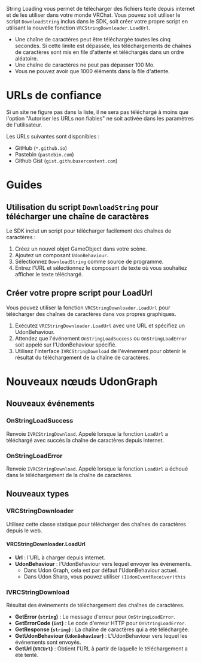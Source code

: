 

String Loading vous permet de télécharger des fichiers texte depuis internet et de les utiliser dans votre monde VRChat. Vous pouvez soit utiliser le script `DownloadString` inclus dans le SDK, soit créer votre propre script en utilisant la nouvelle fonction `VRCStringDownloader.LoadUrl`.

* Une chaîne de caractères peut être téléchargée toutes les cinq secondes. Si cette limite est dépassée, les téléchargements de chaînes de caractères sont mis en file d'attente et téléchargés dans un ordre aléatoire.
* Une chaîne de caractères ne peut pas dépasser 100 Mo.
* Vous ne pouvez avoir que 1000 éléments dans la file d'attente.

# URLs de confiance
Si un site ne figure pas dans la liste, il ne sera pas téléchargé à moins que l'option "Autoriser les URLs non fiables" ne soit activée dans les paramètres de l'utilisateur.

Les URLs suivantes sont disponibles :

* GitHub (`*.github.io`)
* Pastebin (`pastebin.com`)
* Github Gist (`gist.githubusercontent.com`)

# Guides
## Utilisation du script `DownloadString` pour télécharger une chaîne de caractères
Le SDK inclut un script pour télécharger facilement des chaînes de caractères :

1. Créez un nouvel objet GameObject dans votre scène.
2. Ajoutez un composant `UdonBehaviour`.
3. Sélectionnez `DownloadString` comme source de programme.
4. Entrez l'URL et sélectionnez le composant de texte où vous souhaitez afficher le texte téléchargé.

## Créer votre propre script pour LoadUrl
Vous pouvez utiliser la fonction `VRCStringDownloader.LoadUrl` pour télécharger des chaînes de caractères dans vos propres graphiques.

1. Exécutez `VRCStringDownloader.LoadUrl` avec une URL et spécifiez un UdonBehaviour.
2. Attendez que l'événement `OnStringLoadSuccess` ou `OnStringLoadError` soit appelé sur l'UdonBehaviour spécifié.
3. Utilisez l'interface `IVRCStringDownload` de l'événement pour obtenir le résultat du téléchargement de la chaîne de caractères.

# Nouveaux nœuds UdonGraph
## Nouveaux événements
### OnStringLoadSuccess
Renvoie `IVRCStringDownload`. Appelé lorsque la fonction `LoadUrl` a téléchargé avec succès la chaîne de caractères depuis internet.

### OnStringLoadError
Renvoie `IVRCStringDownload`. Appelé lorsque la fonction `LoadUrl` a échoué dans le téléchargement de la chaîne de caractères.

## Nouveaux types
### VRCStringDownloader

Utilisez cette classe statique pour télécharger des chaînes de caractères depuis le web.

#### VRCStringDownloader.LoadUrl
* **Url** : l'URL à charger depuis internet.
* **UdonBehaviour** : l'UdonBehaviour vers lequel envoyer les événements.
    * Dans Udon Graph, cela est par défaut l'UdonBehaviour actuel.
    * Dans Udon Sharp, vous pouvez utiliser `(IUdonEventReceiver)this`

### IVRCStringDownload
Résultat des événements de téléchargement des chaînes de caractères.

* **GetError (`string`)** : Le message d'erreur pour `OnStringLoadError`.
* **GetErrorCode (`int`)** : Le code d'erreur HTTP pour `OnStringLoadError`.
* **GetResponse (`string`)** : La chaîne de caractères qui a été téléchargée.
* **GetUdonBehaviour (`UdonBehaviour`)** : L'UdonBehaviour vers lequel les événements sont envoyés.
* **GetUrl (`VRCUrl`)** : Obtient l'URL à partir de laquelle le téléchargement a été tenté.